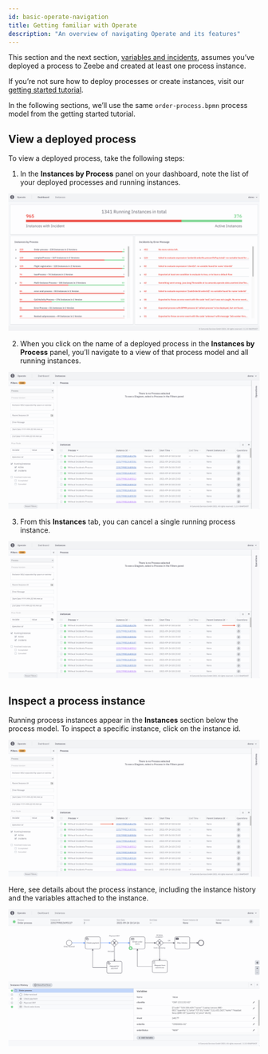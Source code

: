 ```yaml
---
id: basic-operate-navigation
title: Getting familiar with Operate
description: "An overview of navigating Operate and its features"
---
```


This section and the next section, [variables and incidents](./resolve-incidents-update-variables.md), assumes you’ve deployed a process to Zeebe and created at least one process instance. 

If you’re not sure how to deploy processes or create instances, visit our [getting started tutorial](./guides/getting-started/model-your-first-process.md).

In the following sections, we’ll use the same `order-process.bpmn` process model from the getting started tutorial. 

## View a deployed process

To view a deployed process, take the following steps:

1. In the **Instances by Process** panel on your dashboard, note the list of your deployed processes and running instances. 

![operate-view-process](../img/operate-introduction_light.png)

2. When you click on the name of a deployed process in the **Instances by Process** panel, you’ll navigate to a view of that process model and all running instances.

![operate-view-process](./img/operate-view-process_light.png)

3. From this **Instances** tab, you can cancel a single running process instance. 

![operate-cancel-process-instance](./img/operate-view-process-cancel_light.png)

## Inspect a process instance

Running process instances appear in the **Instances** section below the process model. To inspect a specific instance, click on the instance id. 

![operate-inspect-instance](./img/operate-process-instance-id_light.png)

Here, see details about the process instance, including the instance history and the variables attached to the instance.

![operate-view-instance-detail](./img/operate-view-instance-detail_light.png)